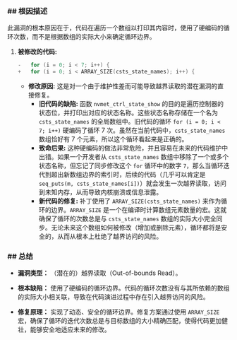 ### **## 根因描述**

此漏洞的根本原因在于，代码在遍历一个数组以打印其内容时，使用了硬编码的循环次数，而不是根据数组的实际大小来确定循环边界。

1.  **被修改的代码:**
    ```c
    -	for (i = 0; i < 7; i++) {
    +	for (i = 0; i < ARRAY_SIZE(csts_state_names); i++) {
    ```
    *   **修改原因:** 这是对一个由于维护性差而可能导致越界读取的潜在漏洞的直接修复。
        *   **旧代码的缺陷:** 函数 `nvmet_ctrl_state_show` 的目的是遍历控制器的状态位，并打印出对应的状态名称。这些状态名称存储在一个名为 `csts_state_names` 的全局数组中。旧代码的循环 `for (i = 0; i < 7; i++)` 硬编码了循环 7 次。虽然在当前代码中，`csts_state_names` 数组恰好有 7 个元素，所以这个循环看起来是正确的。
        *   **致命后果:** 这种硬编码的做法非常危险，并且容易在未来的代码维护中出错。如果一个开发者从 `csts_state_names` 数组中移除了一个或多个状态名称，但忘记了同步修改这个 `for` 循环中的数字 `7`，那么当循环迭代到超出新数组边界的索引时，后续的代码（几乎可以肯定是 `seq_puts(m, csts_state_names[i])`）就会发生一次越界读取，访问到未知内存，从而导致内核崩溃或信息泄露。
        *   **新代码的修复:** 补丁使用了 `ARRAY_SIZE(csts_state_names)` 来作为循环的边界。`ARRAY_SIZE` 是一个在编译时计算数组元素数量的宏。这就确保了循环的次数总是与 `csts_state_names` 数组的实际大小完全同步。无论未来这个数组如何被修改（增加或删除元素），循环都将是安全的，从而从根本上杜绝了越界访问的风险。

### **## 总结**

*   **漏洞类型：**
    （潜在的）越界读取（Out-of-bounds Read）。

*   **根本缺陷：**
    使用了硬编码的循环边界。代码的循环次数没有与其所依赖的数组的实际大小相关联，导致在代码演进过程中存在引入越界访问的风险。

*   **修复原理：**
    实现了动态、安全的循环边界。修复方案通过使用 `ARRAY_SIZE` 宏，确保了循环的迭代次数总是与目标数组的大小精确匹配，使得代码更加健壮，能够安全地适应未来的修改。